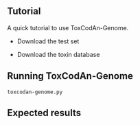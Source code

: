 ## Tutorial

A quick tutorial to use ToxCodAn-Genome.

- Download the test set

- Download the toxin database

## Running ToxCodAn-Genome

```
toxcodan-genome.py
```

## Expected results
